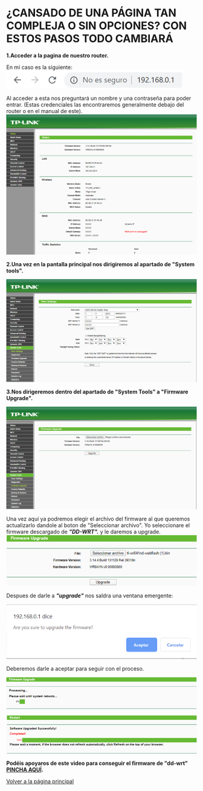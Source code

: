 # ¿CANSADO DE UNA PÁGINA TAN COMPLEJA O SIN OPCIONES? CON ESTOS PASOS TODO CAMBIARÁ

**1.Acceder a la pagina de nuestro router.**

En mi caso es la siguiente:
![ENLACE A LA PÁGINA](/Imagenes/enlace.PNG)

Al acceder a esta nos preguntará un nombre y una contraseña para poder entrar. (Estas credenciales las encontraremos generalmente debajo
del router o en el manual de este).
![Página Principal del Router](/Imagenes/pagrouter.PNG)

**2.Una vez en la pantalla principal nos dirigiremos al apartado de "System tools".**

![System tools](/Imagenes/tools.PNG)

**3.Nos dirigeremos dentro del apartado de "System Tools" a "Firmware Upgrade".**

![Firmware Upgrade](/Imagenes/firmwareup.PNG)

Una vez aquí ya podremos elegir el archivo del firmware al que queremos actualizarlo dandole al boton de "Seleccionar archivo".
Yo seleccionare el firmware descargado de ***"DD-WRT".*** y le daremos a upgrade.
![Upgrade](/Imagenes/upgrade.PNG)

Despues de darle a ***"upgrade"*** nos saldra una ventana emergente:

![Ventana Emergente](/Imagenes/avisoup.PNG)

Deberemos darle a aceptar para seguir con el proceso.

![Proceso de Upgrade](/Imagenes/proceso.PNG)

![Fin de Upgrade](/Imagenes/completado.PNG)

**Podéis apoyaros de este video para conseguir el firmware de "dd-wrt" [PINCHA AQUÍ](https://www.youtube.com/watch?v=onNvPo3RTnY).**

[Volver a la página principal](https://serrogard.github.io/Firmware/)
